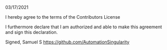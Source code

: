 03/17/2021

I hereby agree to the terms of the Contributors License

I furthermore declare that I am authorized and able to make this
agreement and sign this declaration.

Signed,
Samuel S
https://github.com/AutomationSingularity
